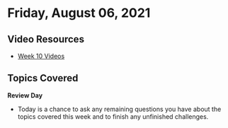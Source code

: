 # Friday, August 06, 2021

## Video Resources
- [Week 10 Videos](https://www.youtube.com/watch?v=MZsgo-nkEY0&list=PLu0CiQ7bzwERqTICz00ppIjH3GTu1cYK6)

## Topics Covered
**Review Day**
  - Today is a chance to ask any remaining questions you have about the topics covered this week and to finish any unfinished challenges.

